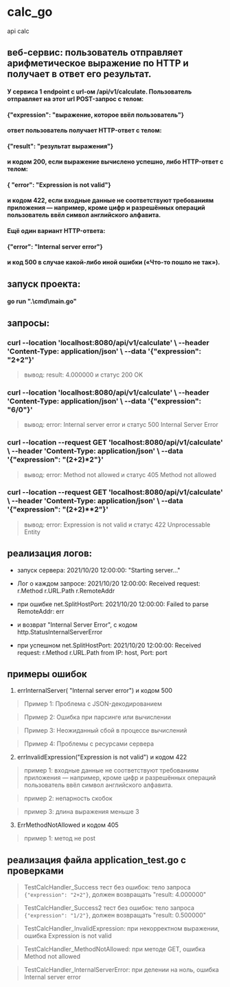 # calc_go
api calc

## веб-сервис: пользователь отправляет арифметическое выражение по HTTP и получает в ответ его результат.
#### У сервиса 1 endpoint с url-ом /api/v1/calculate. Пользователь отправляет на этот url POST-запрос с телом:
#### {"expression": "выражение, которое ввёл пользователь"}
#### ответ пользователь получает HTTP-ответ с телом:
#### {"result": "результат выражения"}
#### и кодом 200, если выражение вычислено успешно, либо HTTP-ответ с телом:
#### { "error": "Expression is not valid"}
#### и кодом 422, если входные данные не соответствуют требованиям приложения — например, кроме цифр и разрешённых операций пользователь ввёл символ английского алфавита.
#### Ещё один вариант HTTP-ответа:
#### {"error": "Internal server error"}
#### и код 500 в случае какой-либо иной ошибки («Что-то пошло не так»).


## запуск проекта:
#### go run ".\cmd\main.go"

## запросы:

### curl --location 'localhost:8080/api/v1/calculate' \ --header 'Content-Type: application/json' \ --data '{"expression": "2+2"}'

> вывод: result: 4.000000 и статус 200 OK

### curl --location 'localhost:8080/api/v1/calculate' \ --header 'Content-Type: application/json' \ --data '{"expression": "6/0"}'

> вывод: error: Internal server error и статус 500 Internal Server Error

### curl --location --request GET 'localhost:8080/api/v1/calculate' \ --header 'Content-Type: application/json' \ --data '{"expression": "(2+2)*2"}'

> вывод: error: Method not allowed и статус 405 Method not allowed

### curl --location --request GET 'localhost:8080/api/v1/calculate' \ --header 'Content-Type: application/json' \ --data '{"expression": "(2+2)**2"}'

> вывод: error: Expression is not valid и статус 422 Unprocessable Entity



## реализация логов:

* запуск сервера: 2021/10/20 12:00:00: "Starting server..."

* Лог о каждом запросе: 2021/10/20 12:00:00: Received request: r.Method r.URL.Path r.RemoteAddr

* при ошибке net.SplitHostPort: 2021/10/20 12:00:00: Failed to parse RemoteAddr: err 

* и возврат "Internal Server Error", с кодом http.StatusInternalServerError

* при успешном net.SplitHostPort: 2021/10/20 12:00:00: Received request: r.Method r.URL.Path from IP: host, Port: port



## примеры ошибок

1) errInternalServer( "Internal server error") и кодом 500

> Пример 1: Проблема с JSON-декодированием

> Пример 2: Ошибка при парсинге или вычислении

> Пример 3: Неожиданный сбой в процессе вычислений

> Пример 4: Проблемы с ресурсами сервера


2) errInvalidExpression("Expression is not valid") и кодом 422

> пример 1:  входные данные не соответствуют требованиям приложения — например, кроме цифр и разрешённых операций пользователь ввёл символ английского алфавита.

> пример 2: непарность скобок

> пример 3: длина выражения меньше 3


3) ErrMethodNotAllowed и кодом 405

> пример 1: метод не post


## реализация файла application_test.go с проверками

> TestCalcHandler_Success тест без ошибок: тело запроса `{"expression": "2+2"}`, должен возвращать "result: 4.000000"

> TestCalcHandler_Success2 тест без ошибок: тело запроса `{"expression": "1/2"}`, должен возвращать "result: 0.500000"

> TestCalcHandler_InvalidExpression: при некорректном выражении, ошибка Expression is not valid

> TestCalcHandler_MethodNotAllowed: при методе GET, ошибка Method not allowed

> TestCalcHandler_InternalServerError: при делении на ноль, ошибка Internal server error
